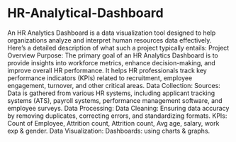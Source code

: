 # HR-Analytical-Dashboard
An HR Analytics Dashboard is a data visualization tool designed to help organizations analyze and interpret human resources data effectively. Here’s a detailed description of what such a project typically entails:
Project Overview
Purpose: The primary goal of an HR Analytics Dashboard is to provide insights into workforce metrics, enhance decision-making, and improve overall HR performance. It helps HR professionals track key performance indicators (KPIs) related to recruitment, employee engagement, turnover, and other critical areas.
Data Collection:
Sources: Data is gathered from various HR systems, including applicant tracking systems (ATS), payroll systems, performance management software, and employee surveys.
Data Processing:
Data Cleaning: Ensuring data accuracy by removing duplicates, correcting errors, and standardizing formats.
KPIs:
Count of Employee, Attrition count, Attrition count, Avg age, salary, work exp & gender.
Data Visualization:
Dashboards: using charts & graphs.
